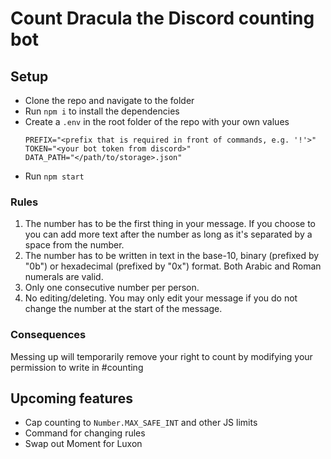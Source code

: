 # Count Dracula the Discord counting bot

## Setup

* Clone the repo and navigate to the folder
* Run `npm i` to install the dependencies
* Create a `.env` in the root folder of the repo with your own values
    ```
    PREFIX="<prefix that is required in front of commands, e.g. '!'>"
    TOKEN="<your bot token from discord>"
    DATA_PATH="</path/to/storage>.json"
    ```
* Run `npm start`

### Rules

1. The number has to be the first thing in your message. If you choose to you can add more text after the number as long as it's separated by a space from the number.
2. The number has to be written in text in the base-10, binary (prefixed by "0b") or hexadecimal (prefixed by "0x") format. Both Arabic and Roman numerals are valid.
3. Only one consecutive number per person.
4. No editing/deleting. You may only edit your message if you do not change the number at the start of the message.

### Consequences

Messing up will temporarily remove your right to count by modifying your permission to write in #counting

## Upcoming features

* Cap counting to `Number.MAX_SAFE_INT` and other JS limits
* Command for changing rules
* Swap out Moment for Luxon